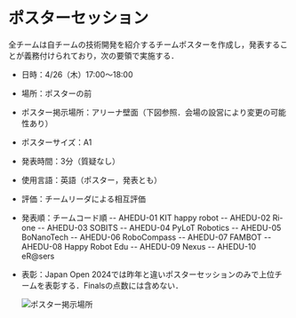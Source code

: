 # ポスターセッション

全チームは自チームの技術開発を紹介するチームポスターを作成し，発表することが義務付けられており，次の要領で実施する．

- 日時：4/26（木）17:00～18:00 
- 場所：ポスターの前
- ポスター掲示場所：アリーナ壁面（下図参照．会場の設営により変更の可能性あり）
- ポスターサイズ：A1
- 発表時間：3分（質疑なし）
- 使用言語：英語（ポスター，発表とも）
- 評価：チームリーダによる相互評価
- 発表順：チームコード順
-- AHEDU-01	KIT happy robot
-- AHEDU-02	Ri-one
-- AHEDU-03	SOBITS
-- AHEDU-04	PyLoT Robotics
-- AHEDU-05	BoNanoTech
-- AHEDU-06	RoboCompass
-- AHEDU-07	FAMBOT
-- AHEDU-08	Happy Robot Edu
-- AHEDU-09	Nexus
-- AHEDU-10	eR@sers
- 表彰：Japan Open 2024では昨年と違いポスターセッションのみで上位チームを表彰する．Finalsの点数には含めない．

  ![ポスター掲示場所](https://github.com/RoboCupAtHomeJP/AtHome2024/assets/6745835/c5d90922-430c-4e86-9c38-45ee6a628ddf)
